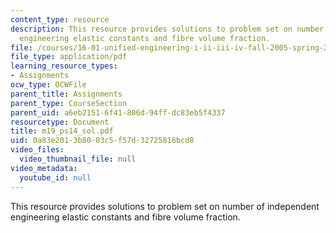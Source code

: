 ```yaml
---
content_type: resource
description: This resource provides solutions to problem set on number of independent
  engineering elastic constants and fibre volume fraction.
file: /courses/16-01-unified-engineering-i-ii-iii-iv-fall-2005-spring-2006/0a83e2013b8003c5f57d32725816bcd8_m19_ps14_sol.pdf
file_type: application/pdf
learning_resource_types:
- Assignments
ocw_type: OCWFile
parent_title: Assignments
parent_type: CourseSection
parent_uid: a6eb2151-6f41-806d-94ff-dc83eb5f4337
resourcetype: Document
title: m19_ps14_sol.pdf
uid: 0a83e201-3b80-03c5-f57d-32725816bcd8
video_files:
  video_thumbnail_file: null
video_metadata:
  youtube_id: null
---
```

This resource provides solutions to problem set on number of independent engineering elastic constants and fibre volume fraction.